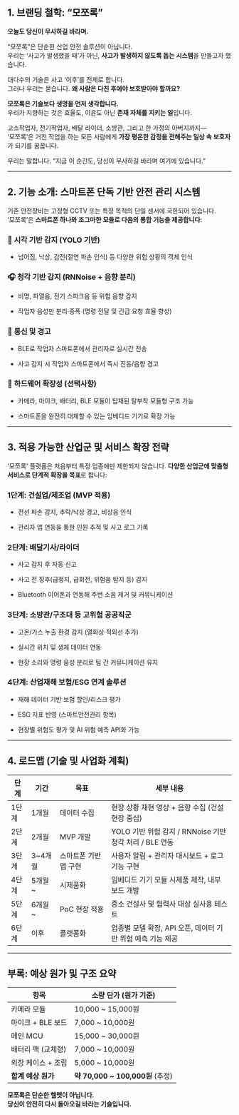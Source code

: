 ## 1. 브랜딩 철학: “모쪼록”

**오늘도 당신이 무사하길 바라며.**

“모쪼록”은 단순한 산업 안전 솔루션이 아닙니다.  
우리는 ‘사고가 발생했을 때’가 아닌, **사고가 발생하지 않도록 돕는 시스템**을 만들고자 했습니다.

대다수의 기술은 사고 ‘이후’를 전제로 합니다.  
그러나 우리는 묻습니다. **왜 사람은 다친 후에야 보호받아야 할까요?**

**모쪼록은 기술보다 생명을 먼저 생각합니다.**  
우리가 지향하는 것은 효율도, 이윤도 아닌 **존재 자체를 지키는 일**입니다.

고소작업자, 전기작업자, 배달 라이더, 소방관, 그리고 한 가정의 아버지까지—  
‘모쪼록’은 거친 작업을 하는 모든 사람에게 **가장 평온한 감정을 전해주는 일상 속 보호자**가 되기를 꿈꿉니다.

우리는 말합니다. “지금 이 순간도, 당신이 무사하길 바라며 여기에 있습니다.”

---

## 2. 기능 소개: 스마트폰 단독 기반 안전 관리 시스템

기존 안전장비는 고정형 CCTV 또는 특정 목적의 단일 센서에 국한되어 있습니다.  
‘모쪼록’은 **스마트폰 하나와 조그마한 모듈로 다음의 통합 기능을 제공합니다**:

### 🎥 **시각 기반 감지 (YOLO 기반)**

- 넘어짐, 낙상, 감전(절연 파손 인식) 등 다양한 위험 상황의 객체 인식
    

### 🎧 **청각 기반 감지 (RNNoise + 음향 분리)**

- 비명, 파열음, 전기 스파크음 등 위험 음향 감지
    
- 작업자 음성만 분리·증폭 (명령 전달 및 긴급 요청 효율 향상)
    

### 📡 **통신 및 경고**

- BLE로 작업자 스마트폰에서 관리자로 실시간 전송
    
- 사고 감지 시 작업자 스마트폰에서 즉시 진동/음향 경고
    

### 🔋 **하드웨어 확장성 (선택사항)**

- 카메라, 마이크, 배터리, BLE 모듈이 탑재된 탈부착 모듈형 구조 가능
    
- 스마트폰을 완전히 대체할 수 있는 임베디드 기기로 확장 가능
    

---

## 3. 적용 가능한 산업군 및 서비스 확장 전략

‘모쪼록’ 플랫폼은 처음부터 특정 업종에만 제한되지 않습니다. **다양한 산업군에 맞춤형 서비스로 단계적 확장을 목표**로 합니다:

### 1단계: 건설업/제조업 (MVP 적용)

- 전선 파손 감지, 추락/낙상 경고, 비상음 인식
    
- 관리자 앱 연동을 통한 인원 추적 및 사고 로그 기록
    

### 2단계: 배달기사/라이더

- 사고 감지 후 자동 신고
    
- 사고 전 징후(급정지, 급회전, 위험음 탐지 등) 감지
    
- Bluetooth 이어폰과 연동해 주변 소음 제거 및 커뮤니케이션
    

### 3단계: 소방관/구조대 등 고위험 공공직군

- 고온/가스 누출 환경 감지 (열화상·적외선 추가)
    
- 실시간 위치 및 생체 데이터 연동
    
- 현장 소리와 명령 음성 분리로 팀 간 커뮤니케이션 유지
    

### 4단계: 산업재해 보험/ESG 연계 솔루션

- 재해 데이터 기반 보험 할인/리스크 평가
    
- ESG 지표 반영 (스마트안전관리 항목)
    
- 현장별 위험도 평가 및 AI 위험 예측 API화 가능
    

---

## 4. 로드맵 (기술 및 사업화 계획)

|**단계**|**기간**|**목표**|**세부 내용**|
|---|---|---|---|
|1단계|1개월|데이터 수집|현장 상황 재현 영상 + 음향 수집 (건설 현장 중심)|
|2단계|2개월|MVP 개발|YOLO 기반 위험 감지 / RNNoise 기반 청각 처리 / BLE 연동|
|3단계|3~4개월|스마트폰 기반 앱 구현|사용자 알림 + 관리자 대시보드 + 로그 기능 구현|
|4단계|5개월~|시제품화|임베디드 기기 모듈 시제품 제작, 내부 보드 개발|
|5단계|6개월~|PoC 현장 적용|중소 건설사 및 협력사 대상 실사용 테스트|
|6단계|이후|플랫폼화|업종별 모델 확장, API 오픈, 데이터 기반 위험 예측 기능 제공|

---

## 부록: 예상 원가 및 구조 요약

|항목|소량 단가 (원가 기준)|
|---|---|
|카메라 모듈|10,000 ~ 15,000원|
|마이크 + BLE 보드|7,000 ~ 10,000원|
|메인 MCU|15,000 ~ 30,000원|
|배터리 팩 (교체형)|7,000 ~ 10,000원|
|외장 케이스 + 조립|5,000 ~ 10,000원|
|**합계 예상 원가**|**약 70,000 ~ 100,000원** (추정)|

**모쪼록은 단순한 헬멧이 아닙니다.**  
**당신이 안전히 다시 돌아오길 바라는 기술입니다.**